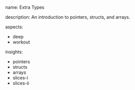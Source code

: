 name: Extra Types

description: An introduction to pointers, structs, and arrays.

aspects:
  - deep
  - workout

insights:
  - pointers
  - structs
  - arrays
  - slices-i
  - slices-ii